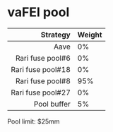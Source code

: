 # vaFEI pool
|Strategy | Weight |
|-------: | --------|
|Aave              | 0%     |
|Rari fuse pool#6  | 0%     |
|Rari fuse pool#18 | 0%     |
|Rari fuse pool#8 | 95%     |
|Rari fuse pool#27 | 0%     |
|Pool buffer | 5%     |

Pool limit: $25mm
